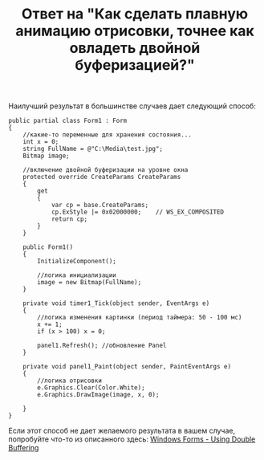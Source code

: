 ﻿---
title: "Ответ на \"Как сделать плавную анимацию отрисовки, точнее как овладеть двойной буферизацией?\""
se.owner.user_id: 240512
se.owner.display_name: "MSDN.WhiteKnight"
se.owner.link: "https://ru.stackoverflow.com/users/240512/msdn-whiteknight"
se.answer_id: 921871
se.question_id: 920261
se.post_type: answer
se.is_accepted: False
---
<p>Наилучший результат в большинстве случаев дает следующий способ:</p>

<pre><code>public partial class Form1 : Form
{
    //какие-то переменные для хранения состояния...
    int x = 0;        
    string FullName = @"C:\Media\test.jpg";
    Bitmap image;

    //включение двойной буферизации на уровне окна
    protected override CreateParams CreateParams
    {
        get
        {
            var cp = base.CreateParams;
            cp.ExStyle |= 0x02000000;    // WS_EX_COMPOSITED
            return cp;
        }
    }

    public Form1()
    {
        InitializeComponent();  

        //логика инициализации        
        image = new Bitmap(FullName); 
    }

    private void timer1_Tick(object sender, EventArgs e)
    {
        //логика изменения картинки (период таймера: 50 - 100 мс)
        x += 1;
        if (x &gt; 100) x = 0;

        panel1.Refresh(); //обновление Panel             
    }        

    private void panel1_Paint(object sender, PaintEventArgs e)
    {
        //логика отрисовки
        e.Graphics.Clear(Color.White);
        e.Graphics.DrawImage(image, x, 0);

    }
}
</code></pre>

<p>Если этот способ не дает желаемого результата в вашем случае, попробуйте что-то из описанного здесь: <a href="https://docs.microsoft.com/en-us/dotnet/framework/winforms/advanced/using-double-buffering" rel="nofollow noreferrer">Windows Forms - Using Double Buffering</a></p>
